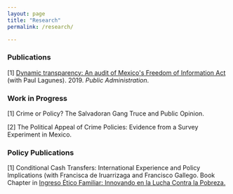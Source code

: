 ```yaml
---
layout: page
title: "Research"
permalink: /research/

---
```


### Publications

[1] [Dynamic transparency: An audit of Mexico's Freedom of Information Act](https://onlinelibrary.wiley.com/doi/full/10.1111/padm.12553) (with Paul Lagunes). 2019. *Public Administration*. 

### Work in Progress

[1] Crime or Policy? The Salvadoran Gang Truce and Public Opinion.

[2] The Political Appeal of Crime Policies: Evidence from a Survey Experiment in Mexico.

### Policy Publications

[1] Conditional Cash Transfers: International Experience and Policy Implications (with Francisca de Iruarrizaga and Francisco Gallego. Book Chapter in [Ingreso Ético Familiar: Innovando en la Lucha Contra la Pobreza.](https://lyd.org/producto/ingreso-etico-familiar-innovando-la-lucha-la-pobreza/)
